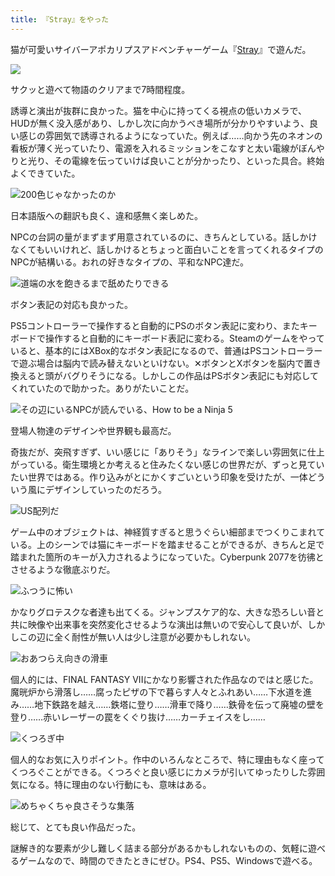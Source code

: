 ```yaml
---
title: 『Stray』をやった
---
```

猫が可愛いサイバーアポカリプスアドベンチャーゲーム『[Stray](https://store.steampowered.com/app/1332010/Stray/?l=japanese)』で遊んだ。

![](https://lh6.googleusercontent.com/4w2Tk9cqe7lR-sVlChdrCsNbejGtCYT7PlVZjzfJr6_hM8F2ThYeOGdbnQBkzHC6vTKitZtEylxKqCU6Ui2uDdFSlHx8Xa3tIWDqBm8-smBB1hMKlFpF4DAecS06bQqDhZaqYv96IbYDoZdv_ZXKC5c)

サクッと遊べて物語のクリアまで7時間程度。

誘導と演出が抜群に良かった。猫を中心に持ってくる視点の低いカメラで、HUDが無く没入感があり、しかし次に向かうべき場所が分かりやすいよう、良い感じの雰囲気で誘導されるようになっていた。例えば……向かう先のネオンの看板が薄く光っていたり、電源を入れるミッションをこなすと太い電線がぼんやりと光り、その電線を伝っていけば良いことが分かったり、といった具合。終始よくできていた。

![](https://lh5.googleusercontent.com/jMm5fuJZ-rVJcsv8StmhfpaR9tRw5L2EnMbtFLtYpFj1HamQA-DmoYymKQ8fSWpZ546f_yQAsekp99kQCzm7IbVQxDeST2yY9DRzt4q61d6ukI1PqFiOEbdZ4h2fd7sDcMRJk0xSda3CrV0AOkVfoXw "200色じゃなかったのか")

日本語版への翻訳も良く、違和感無く楽しめた。

NPCの台詞の量がまずまず用意されているのに、きちんとしている。話しかけなくてもいいけれど、話しかけるとちょっと面白いことを言ってくれるタイプのNPCが結構いる。おれの好きなタイプの、平和なNPC達だ。

![](https://lh3.googleusercontent.com/cUoqhsZ_HsZzGHohDlK4rYMD8wCtnxliScUGk1wxK7r1sUs6q375R-mdI6E9A3DAQgzFC4UyQ32biOPDPjNEWjtd0kFdCuDj9-_QRAj0ze9cuZWDmpBlPPu4JKWVvbwR-f9NCR6lYvgd5CRbcePTZmM "道端の水を飽きるまで舐めたりできる")

ボタン表記の対応も良かった。

PS5コントローラーで操作すると自動的にPSのボタン表記に変わり、またキーボードで操作すると自動的にキーボード表記に変わる。Steamのゲームをやっていると、基本的にはXBox的なボタン表記になるので、普通はPSコントローラーで遊ぶ場合は脳内で読み替えないといけない。✕ボタンとXボタンを脳内で置き換えると頭がバグりそうになる。しかしこの作品はPSボタン表記にも対応してくれていたので助かった。ありがたいことだ。

![](https://lh6.googleusercontent.com/V5KhU2QQFnbh638GJ_8hYi3pc-2nUxQEFgvX93eapmt-JoCzGIEDjJF2M_veT9Ua_f7c4MmrWsaoPwio80nGlultRe-NxieVe7GoviazteuFW0Jpa1_eOtlPqJB9eXmNb3c6Bd6WdYETB8hRPVD5b-E "その辺にいるNPCが読んでいる、How to be a Ninja 5")

登場人物達のデザインや世界観も最高だ。

奇抜だが、突飛すぎず、いい感じに「ありそう」なラインで楽しい雰囲気に仕上がっている。衛生環境とか考えると住みたくない感じの世界だが、ずっと見ていたい世界ではある。作り込みがとにかくすごいという印象を受けたが、一体どういう風にデザインしていったのだろう。

![](https://lh3.googleusercontent.com/DKgzk66B-pIrnkpJvuLApRvdCKo5SPh87omyq6h_6SR7gHAwf3RDqbtcjbVo8APhO9rwKhwlc991RF71XikKfTNCzi-B3eiR3p7Pc45cJWo3NakM1-29fN4nyZWKtrGmG2tEQvlR5n266Gse9FBW0b8 "US配列だ")

ゲーム中のオブジェクトは、神経質すぎると思うぐらい細部までつくりこまれている。上のシーンでは猫にキーボードを踏ませることができるが、きちんと足で踏まれた箇所のキーが入力されるようになっていた。Cyberpunk 2077を彷彿とさせるような徹底ぶりだ。

![](https://lh4.googleusercontent.com/3O-u9GQk62OlqwUbzj00L2ZXzGn1JqJ9cqNNzfoxGLWRMkVehKFx8Z2KeKd1ADCQwmTJ6SRBs9FKT7mUKUdKwdwNmXAE8lRAdNg89liap4f3rALo_lJuK0mjV6bx4RoHYjl8nZuj_dHR0W1dmHQhPTQ "ふつうに怖い")

かなりグロテスクな者達も出てくる。ジャンプスケア的な、大きな恐ろしい音と共に映像や出来事を突然変化させるような演出は無いので安心して良いが、しかしこの辺に全く耐性が無い人は少し注意が必要かもしれない。

![](https://lh3.googleusercontent.com/VuLAWQlg-LWOzP4vnQxLVb__7MynmohBpgB0TrutiCH1Ps9jUjpUwS0dpNd9f2zIFiCanUCZEgXe9UNG3Wd8NKBVWCLDFsPPGBWXKw4ODn2ipUaNZxULcomFICqA8yabnn6n_wXYFyqWa4tGg6o9ZW4 "おあつらえ向きの滑車")

個人的には、FINAL FANTASY VIIにかなり影響された作品なのではと感じた。魔晄炉から滑落し……腐ったピザの下で暮らす人々とふれあい……下水道を進み……地下鉄路を越え……鉄塔に登り……滑車で降り……鉄骨を伝って廃墟の壁を登り……赤いレーザーの罠をくぐり抜け……カーチェイスをし……

![](https://lh4.googleusercontent.com/0OGfg_IwC0Lec0zw5U34icNG333U7IFx4SPG27QqIYX77aD_k6bimByxjTgLL2deUDTiXHLiDdjtFEF17tsCHfTmsUnshfe9bbCA7PRUMK_oQHAwX9PpQwEL7CmEl_0Y0mjZ1XtQ9el0RG6hGwJObvk "くつろぎ中")

個人的なお気に入りポイント。作中のいろんなところで、特に理由もなく座ってくつろぐことができる。くつろぐと良い感じにカメラが引いてゆったりした雰囲気になる。特に理由のない行動にも、意味はある。

![](https://lh6.googleusercontent.com/IyFCRNc5Ma9Zz5q2oIJzn0guNFhyTW4ogIDzdCKTJKtfjT9ZSk-PatpJMpk0bPJwoZaRUu5AcAGIjxqnu34gjPxZfaxxJ4v8xRfcP0KWBvvgEVMTNuIr3hn5gj0tGEwga-hjqnHrDYyax9xMN1njcGY "めちゃくちゃ良さそうな集落")

総じて、とても良い作品だった。

謎解き的な要素が少し難しく詰まる部分があるかもしれないものの、気軽に遊べるゲームなので、時間のできたときにぜひ。PS4、PS5、Windowsで遊べる。
